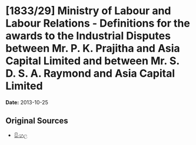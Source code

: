 # [1833/29] Ministry of Labour and Labour Relations - Definitions for the awards to the Industrial Disputes between Mr. P. K. Prajitha and Asia Capital Limited and between Mr. S. D. S. A. Raymond and Asia Capital Limited

**Date:** 2013-10-25

## Original Sources

- [සිංහල](https://documents.gov.lk/view/extra-gazettes/2013/10/1833-29_S.pdf)
